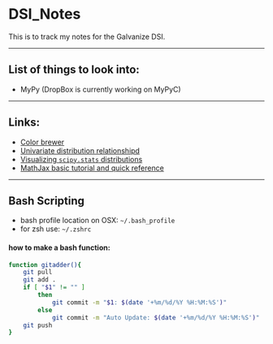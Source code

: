 # DSI_Notes
This is to track my notes for the Galvanize DSI.

______________________________________________

## List of things to look into:

* MyPy (DropBox is currently working on MyPyC)

______________________________________________

## Links:

* [Color brewer](https://colorbrewer2.org/#type=sequential&scheme=BuGn&n=3)
* [Univariate distribution relationshipd](http://www.math.wm.edu/~leemis/chart/UDR/UDR.html)
* [Visualizing `scipy.stats` distributions](https://stackoverflow.com/questions/37559470/what-do-all-the-distributions-available-in-scipy-stats-look-like)
* [MathJax basic tutorial and quick reference](https://math.meta.stackexchange.com/questions/5020/mathjax-basic-tutorial-and-quick-reference)


______________________________________________

## Bash Scripting
* bash profile location on OSX: `~/.bash_profile`
* for zsh use: `~/.zshrc`

#### how to make a bash function:

```bash
function gitadder(){
    git pull
    git add .
    if [ "$1" != "" ]
        then
            git commit -m "$1: $(date '+%m/%d/%Y %H:%M:%S')"
        else
            git commit -m "Auto Update: $(date '+%m/%d/%Y %H:%M:%S')"
    git push
}
```